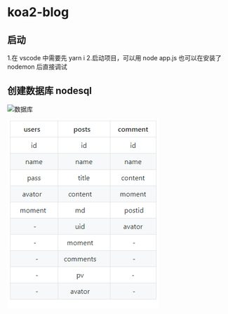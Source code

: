 # koa2-blog

## 启动

1.在 vscode 中需要先 yarn i 2.启动项目，可以用 node app.js 也可以在安装了 nodemon 后直接调试

## 创建数据库 nodesql

![数据库](https://github.com/leejungyong/koa2-blog-sample/tree/master/public/images/database.png)

![hh](https://github.com/leejungyong/koa2-blog-sample/blob/master/public/images/database.png)

